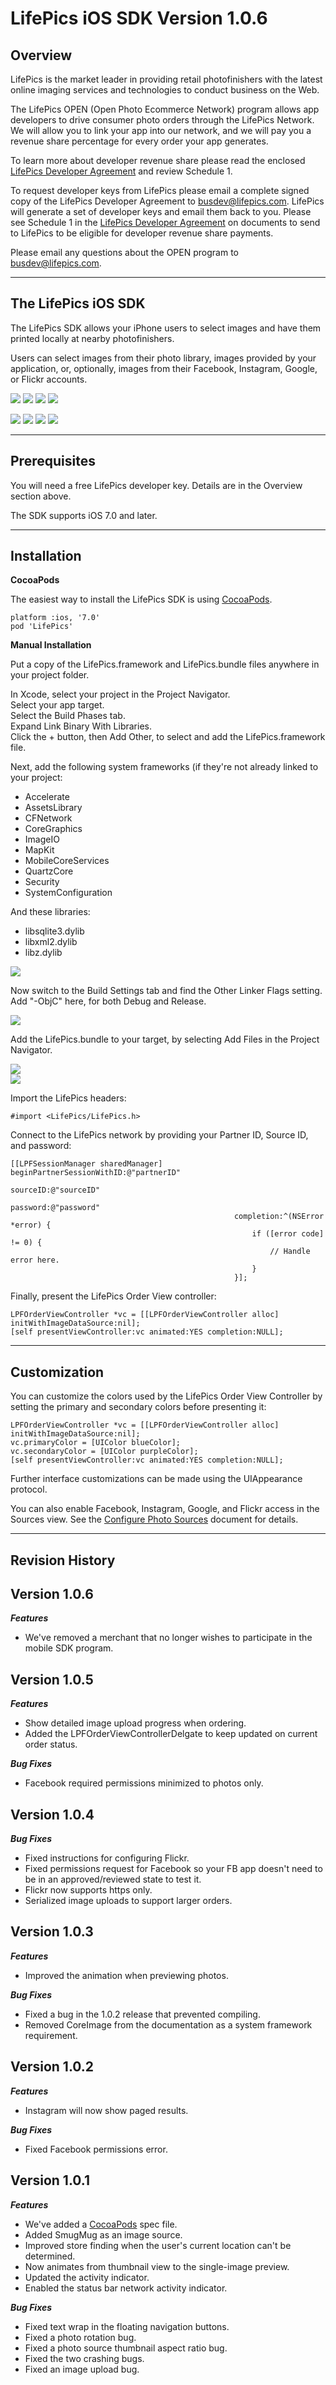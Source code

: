LifePics iOS SDK Version 1.0.6
==============================


Overview
--------

LifePics is the market leader in providing retail photofinishers with the latest online imaging services and technologies to conduct business on the Web.

The LifePics OPEN (Open Photo Ecommerce Network) program allows app developers to drive consumer photo orders through the LifePics Network. We will allow you to link your app into our network, and we will pay you a revenue share percentage for every order your app generates.

To learn more about developer revenue share please read the enclosed [LifePics Developer Agreement](https://github.com/LifePics/iOS-SDK/raw/master/LifePics%20Developer%20Agreement.pdf)
 and review Schedule 1.

To request developer keys from LifePics please email a complete signed copy of the LifePics Developer Agreement to [busdev@lifepics.com](mailto:busdev@lifepics.com). LifePics will generate a set of developer keys and email them back to you. Please see Schedule 1 in the [LifePics Developer Agreement](https://github.com/LifePics/iOS-SDK/blob/master/LifePics%20Developer%20Agreement.pdf) on documents to send to LifePics to be eligible for developer revenue share payments.

Please email any questions about the OPEN program to [busdev@lifepics.com](mailto:busdev@lifepics.com).


* * *

The LifePics iOS SDK
--------------------
The LifePics SDK allows your iPhone users to select images and have them printed locally at nearby photofinishers.

Users can select images from their photo library, images provided by your application, or, optionally, images from their Facebook, Instagram, Google, or Flickr accounts.

![](https://s3.amazonaws.com/LifePics-iOS-SDK/Screenshots/screen1.png) ![](https://s3.amazonaws.com/LifePics-iOS-SDK/Screenshots/screen2.png)
![](https://s3.amazonaws.com/LifePics-iOS-SDK/Screenshots/screen3.png) ![](https://s3.amazonaws.com/LifePics-iOS-SDK/Screenshots/screen4.png)

![](https://s3.amazonaws.com/LifePics-iOS-SDK/Screenshots/screen5.png) ![](https://s3.amazonaws.com/LifePics-iOS-SDK/Screenshots/screen6.png)
![](https://s3.amazonaws.com/LifePics-iOS-SDK/Screenshots/screen7.png) ![](https://s3.amazonaws.com/LifePics-iOS-SDK/Screenshots/screen8.png)


* * *

Prerequisites
------------

You will need a free LifePics developer key. Details are in the Overview section above.

The SDK supports iOS 7.0 and later.


* * *

Installation 
------------

**CocoaPods**

The easiest way to install the LifePics SDK is using [CocoaPods](http://cocoapods.org).

    platform :ios, '7.0'
    pod 'LifePics'


**Manual Installation**

Put a copy of the LifePics.framework and LifePics.bundle files anywhere in your project folder. 

In Xcode, select your project in the Project Navigator.<br>
Select your app target.<br>
Select the Build Phases tab.<br>
Expand Link Binary With Libraries.<br>
Click the + button, then Add Other, to select and add the LifePics.framework file.

Next, add the following system frameworks (if they're not already linked to your project:

* Accelerate
* AssetsLibrary
* CFNetwork
* CoreGraphics
* ImageIO
* MapKit
* MobileCoreServices
* QuartzCore
* Security
* SystemConfiguration

And these libraries:

* libsqlite3.dylib
* libxml2.dylib
* libz.dylib

![](https://s3.amazonaws.com/LifePics-iOS-SDK/Screenshots/LinkBinaries.png)

Now switch to the Build Settings tab and find the Other Linker Flags setting. Add "-ObjC" here, for both Debug and Release.

![](https://s3.amazonaws.com/LifePics-iOS-SDK/Screenshots/OtherLinkerFlags.png)

Add the LifePics.bundle to your target, by selecting Add Files in the Project Navigator.

![](https://s3.amazonaws.com/LifePics-iOS-SDK/Screenshots/AddFiles.png)<br>
![](https://s3.amazonaws.com/LifePics-iOS-SDK/Screenshots/AddBundle.png)


Import the LifePics headers:

    #import <LifePics/LifePics.h>


Connect to the LifePics network by providing your Partner ID, Source ID, and password:

    [[LPFSessionManager sharedManager] beginPartnerSessionWithID:@"partnerID"
                                                        sourceID:@"sourceID"
                                                        password:@"password"
                                                      completion:^(NSError *error) {
                                                          if ([error code] != 0) {
                                                              // Handle error here.
                                                          }
                                                      }];

Finally, present the LifePics Order View controller:

    LPFOrderViewController *vc = [[LPFOrderViewController alloc] initWithImageDataSource:nil];
    [self presentViewController:vc animated:YES completion:NULL];


* * *

Customization
-------------

You can customize the colors used by the LifePics Order View Controller by setting the primary and secondary colors before presenting it:

    LPFOrderViewController *vc = [[LPFOrderViewController alloc] initWithImageDataSource:nil];
    vc.primaryColor = [UIColor blueColor];
    vc.secondaryColor = [UIColor purpleColor];
    [self presentViewController:vc animated:YES completion:NULL];

Further interface customizations can be made using the UIAppearance protocol.

You can also enable Facebook, Instagram, Google, and Flickr access in the Sources view. See the [Configure Photo Sources](https://github.com/LifePics/iOS-SDK/blob/master/Configure%20Photo%20Sources.md) document for details.


* * *

Revision History
----------------

## Version 1.0.6

***Features***

- We've removed a merchant that no longer wishes to participate in the mobile SDK program.


## Version 1.0.5

***Features***

- Show detailed image upload progress when ordering.
- Added the LPFOrderViewControllerDelgate to keep updated on current order status.

***Bug Fixes***

- Facebook required permissions minimized to photos only.


## Version 1.0.4

***Bug Fixes***

- Fixed instructions for configuring Flickr.
- Fixed permissions request for Facebook so your FB app doesn't need to be in an approved/reviewed state to test it.
- Flickr now supports https only.
- Serialized image uploads to support larger orders.


## Version 1.0.3

***Features***

- Improved the animation when previewing photos.

***Bug Fixes***

- Fixed a bug in the 1.0.2 release that prevented compiling.
- Removed CoreImage from the documentation as a system framework requirement.


## Version 1.0.2

***Features***

- Instagram will now show paged results.

***Bug Fixes***

- Fixed Facebook permissions error.


## Version 1.0.1

***Features***

- We've added a [CocoaPods](http://cocoapods.org) spec file.
- Added SmugMug as an image source.
- Improved store finding when the user's current location can't be determined.
- Now animates from thumbnail view to the single-image preview.
- Updated the activity indicator.
- Enabled the status bar network activity indicator.

***Bug Fixes***

- Fixed text wrap in the floating navigation buttons.
- Fixed a photo rotation bug.
- Fixed a photo source thumbnail aspect ratio bug.
- Fixed the two crashing bugs.
- Fixed an image upload bug.
